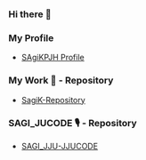 ### Hi there 👋

### My Profile

- [SAgiKPJH Profile](https://github.com/SAgiKPJH/Profile)

### My Work 📕 - Repository
- [SagiK-Repository](https://github.com/SagiK-Repository)

### SAGI_JUCODE 🎙 - Repository

- [SAGI_JJU-JJUCODE](https://github.com/SAgiKPJH/SAGI_JJU-JJUCODE-)

<!--
**SAgiKPJH/SAgiKPJH** is a ✨ _special_ ✨ repository because its `README.md` (this file) appears on your GitHub profile.

Here are some ideas to get you started:

- 🔭 I’m currently working on ...
- 🌱 I’m currently learning ...
- 👯 I’m looking to collaborate on ...
- 🤔 I’m looking for help with ...
- 💬 Ask me about ...
- 📫 How to reach me: ...
- 😄 Pronouns: ...
- ⚡ Fun fact: ...
-->
